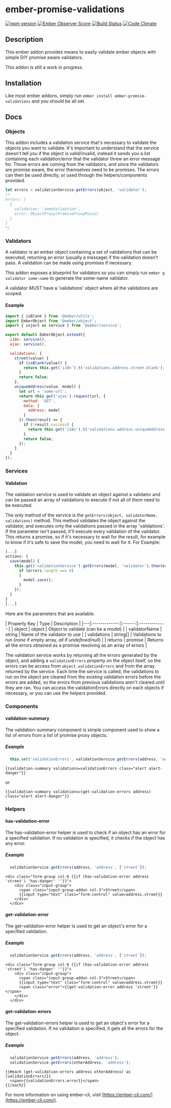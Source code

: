 # ember-promise-validations
[![npm version](https://badge.fury.io/js/ember-promise-validations.svg)](https://badge.fury.io/js/ember-promise-validations)
[![Ember Observer Score](https://emberobserver.com/badges/ember-promise-validations.svg)](https://emberobserver.com/addons/ember-promise-validations)
[![Build Status](https://travis-ci.org/BellGasp/ember-promise-validations.svg?branch=master)](https://travis-ci.org/BellGasp/ember-promise-validations)
[![Code Climate](https://codeclimate.com/github/BellGasp/ember-promise-validations/badges/gpa.svg)](https://codeclimate.com/github/BellGasp/ember-promise-validations)


## Description
This ember addon provides means to easily validate ember objects with simple DIY promise aware validators.

This addon is still a work in progress.

## Installation

Like most ember addons, simply run `ember install ember-promise-validations` and you should be all set.

## Docs

### Objects
This addon includes a validation service that's necessary to validate the objects you want to validate. It's important to understand that the service doesn't tell you if the object is valid/invalid, instead it sends you a list containing each validation/error that the validator threw an error message for. Those errors are coming from the validators, and since the validators are promise aware, the error themselves need to be promises. The errors can then be used directly, or used through the helpers/components provided.
```javascript
let errors = validationService.getErrors(object, 'validator');
/*
errors: [
  {
    validation: 'someValidation',
    error: ObjectProxy(PromiseProxyMixin)
  }
]
*/
```

### Validators
A validator is an ember object containing a set of validations that can be executed, returning an error (usually a message) if the validation doesn't pass. A validation can be made using promises if necessary.

This addon exposes a blueprint for validators so you can simply run `ember g validator some-name` to generate the some-name validator.

A validator *_MUST_* have a 'validations' object where all the validations are scoped.

#### Example
```javascript
import { isBlank } from '@ember/utils';
import EmberObject from '@ember/object';
import { inject as service } from '@ember/service';

export default EmberObject.extend({
  i18n: service(),
  ajax: service(),

  validations: {
    street(value) {
      if (isBlank(value)) {
        return this.get('i18n').t('validations.address.street.blank');
      }
      return false;
    },
    uniqueAddress(value, model) {
      let url = 'some-url';
      return this.get('ajax').request(url, {
        method: 'GET',
        data: {
          address: model
        }
      }).then(result => {
        if (!result.success) {
          return this.get('i18n').t('validations.address.uniqueAddress');
        }
        return false;
      });
    }
  }
});
```
### Services
#### Validation
The validation service is used to validate an object against a validator and can be passed an array of validations to execute if not all of them need to be executed.

The only method of the service is the `getErrors(object, validatorName, validations)` method.
This method validates the object against the validator, and executes only the validations passed in the array 'validations'. If the parameter isn't passed, it'll execute every validation of the validator.
This returns a promise, so if it's necessary to wait for the result, for example to know if it's safe to save the model, you need to wait for it.
For Example:
``` javascript
[...]
actions: {
  save(model) {
    this.get('validationService').getErrors(model, 'validator').then(errors => {
      if (errors.length === 0)
      {
        model.save();
      }
    });
  }
}
[...]
```
Here are the parameters that are available.

| Property Key | Type | Description |
|---|:-------------:|:------:|:-------------:|
| object | object | Object to validate (can be a model) |
| validatorName | string | Name of the validator to use |
| validations | string[] | Validations to run (*none* if _empty_ array, *all* if _undefined_/_null_) |
| returns | promise | Returns all the errors obtained as a promise resolving as an array of errors |

The validation service works by returning all the errors generated by the object, and adding a `validationErrors` property on the object itself, so the errors can be access from `object.validationErrors` and from the array returned by the service.
Each time the service is called, the validations to run on the object are cleared from the existing validation errors before the errors are added, so the errors from previous validations aren't cleared until they are ran.
You can access the validationErrors directly on each objects if necessary, or you can use the helpers provided.

### Components
#### validation-summary
The validation-summary component is simple component used to show a list of errors from a list of promise proxy objects.

##### Example
``` javascript
  this.set('validationErrors', validationService.getErrors(address, 'address', ['street']));
```
```HTMLBars
{{validation-summary validations=validationErrors class="alert alert-danger"}}
```
or
```HTMLBars
{{validation-summary validations=(get-validation-errors address) class="alert alert-danger"}}
```

### Helpers
#### has-validation-error
The has-validation-error helper is used to check if an object has an error for a specified validation. If no validation is specified, it checks if the object has any error.

##### Example
``` javascript
  validationService.getErrors(address, 'address', ['street']);
```
```HTMLBars
<div class="form-group col-6 {{if (has-validation-error address 'street') 'has-danger' ''}}">
    <div class="input-group">
      <span class="input-group-addon col-3">Street</span>
      {{input type="text" class="form-control" value=address.street}}
    </div>
  </div>
```
#### get-validation-error
The get-validation-error helper is used to get an object's error for a specified validation.
##### Example
``` javascript
  validationService.getErrors(address, 'address', ['street']);
```
```HTMLBars
<div class="form-group col-6 {{if (has-validation-error address 'street') 'has-danger' ''}}">
    <div class="input-group">
      <span class="input-group-addon col-3">Street</span>
      {{input type="text" class="form-control" value=address.street}}
      <span class="error">{{get-validation-error address 'street'}}</span>
    </div>
  </div>
```

#### get-validation-errors
The get-validation-errors helper is used to get an object's error for a specified validation. If no validation is specified, it gets all the errors for the object.
##### Example
``` javascript
  validationService.getErrors(address, 'address');
  validationService.getErrors(otherAddress, 'address');
```
```HTMLBars
{{#each (get-validation-errors address otherAddress) as |validationErrors|}}
  <span>{{validationErrors.error}}</span>
{{/each}}
```

For more information on using ember-cli, visit [https://ember-cli.com/](https://ember-cli.com/).

